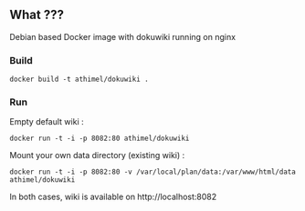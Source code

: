 ## What ???

Debian based Docker image with dokuwiki running on nginx

### Build

```
docker build -t athimel/dokuwiki .
```

### Run

Empty default wiki :

```
docker run -t -i -p 8082:80 athimel/dokuwiki
```

Mount your own data directory (existing wiki) :

```
docker run -t -i -p 8082:80 -v /var/local/plan/data:/var/www/html/data athimel/dokuwiki
```

In both cases, wiki is available on http://localhost:8082

